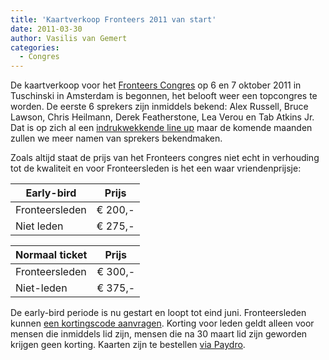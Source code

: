 ```yaml
---
title: 'Kaartverkoop Fronteers 2011 van start'
date: 2011-03-30
author: Vasilis van Gemert
categories:
  - Congres
---
```


De kaartverkoop voor het [Fronteers Congres](http://fronteers.nl/congres/2011) op 6 en 7 oktober 2011 in Tuschinski in Amsterdam is begonnen, het belooft weer een topcongres te worden. De eerste 6 sprekers zijn inmiddels bekend: Alex Russell, Bruce Lawson, Chris Heilmann, Derek Featherstone, Lea Verou en Tab Atkins Jr. Dat is op zich al een [indrukwekkende line up](http://fronteers.nl/congres/2011/speakers) maar de komende maanden zullen we meer namen van sprekers bekendmaken.

Zoals altijd staat de prijs van het Fronteers congres niet echt in verhouding tot de kwaliteit en voor Fronteersleden is het een waar vriendenprijsje:

| Early-bird     | Prijs   |
| -------------- | ------- |
| Fronteersleden | € 200,- |
| Niet leden     | € 275,- |

| Normaal ticket | Prijs   |
| -------------- | ------- |
| Fronteersleden | € 300,- |
| Niet-leden     | € 375,- |

De early-bird periode is nu gestart en loopt tot eind juni. Fronteersleden kunnen [een kortingscode aanvragen](/congres/2011/contact). Korting voor leden geldt alleen voor mensen die inmiddels lid zijn, mensen die na 30 maart lid zijn geworden krijgen geen korting. Kaarten zijn te bestellen [via Paydro](http://fronteers.paydro.net/).
